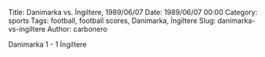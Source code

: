 Title: Danimarka vs. İngiltere, 1989/06/07
Date: 1989/06/07 00:00
Category: sports
Tags: football, football scores, Danimarka, İngiltere
Slug: danimarka-vs-ingiltere
Author: carbonero


Danimarka 1 - 1 İngiltere
